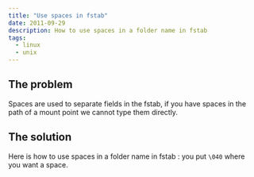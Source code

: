 ```yaml
---
title: "Use spaces in fstab"
date: 2011-09-29
description: How to use spaces in a folder name in fstab
tags:
  - linux
  - unix
---
```


## The problem

Spaces are used to separate fields in the fstab, if you have spaces in the path of a mount point we cannot type them directly.

## The solution

Here is how to use spaces in a folder name in fstab : you put `\040` where you want a space.
